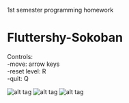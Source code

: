 1st semester programming homework

# Fluttershy-Sokoban

Controls:  <br/>
-move: arrow keys <br/>
-reset level: R <br/>
-quit: Q <br/>

![alt tag](http://i1109.photobucket.com/albums/h424/vajnatimi/1_1.png?t=1497130435)
![alt tag](http://i1109.photobucket.com/albums/h424/vajnatimi/2_1.png?t=1497130438)
![alt tag](http://i1109.photobucket.com/albums/h424/vajnatimi/3.png?t=1497130438)
